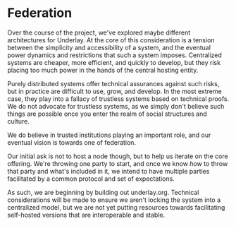# Federation
Over the course of the project, we've explored maybe different architectures for Underlay. At the core of this consideration is a tension between the simplicity and accessibility of a system, and the eventual power dynamics and restrictions that such a system imposes. Centralized systems are cheaper, more efficient, and quickly to develop, but they risk placing too much power in the hands of the central hosting entity.

Purely distributed systems offer technical assurances against such risks, but in practice are difficult to use, grow, and develop. In the most extreme case, they play into a fallacy of trustless systems based on technical proofs. We do not advocate for trustless systems, as we simply don't believe such things are possible once you enter the realm of social structures and culture. 

We do believe in trusted institutions playing an important role, and our eventual vision is towards one of federation. 

Our initial ask is not to host a node though, but to help us iterate on the core offering. We're throwing one party to start, and once we know *how* to throw that party and what's included in it, we intend to have multiple parties facilitated by a common protocol and set of expectations.

As such, we are beginning by building out underlay.org. Technical considerations will be made to ensure we aren't locking the system into a centralized model, but we are not yet putting resources towards facilitating self-hosted versions that are interoperable and stable. 


